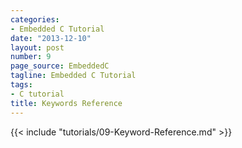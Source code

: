 ```yaml
---
categories:
- Embedded C Tutorial
date: "2013-12-10"
layout: post
number: 9
page_source: EmbeddedC
tagline: Embedded C Tutorial
tags:
- C tutorial
title: Keywords Reference
---
```


{{< include "tutorials/09-Keyword-Reference.md" >}}

